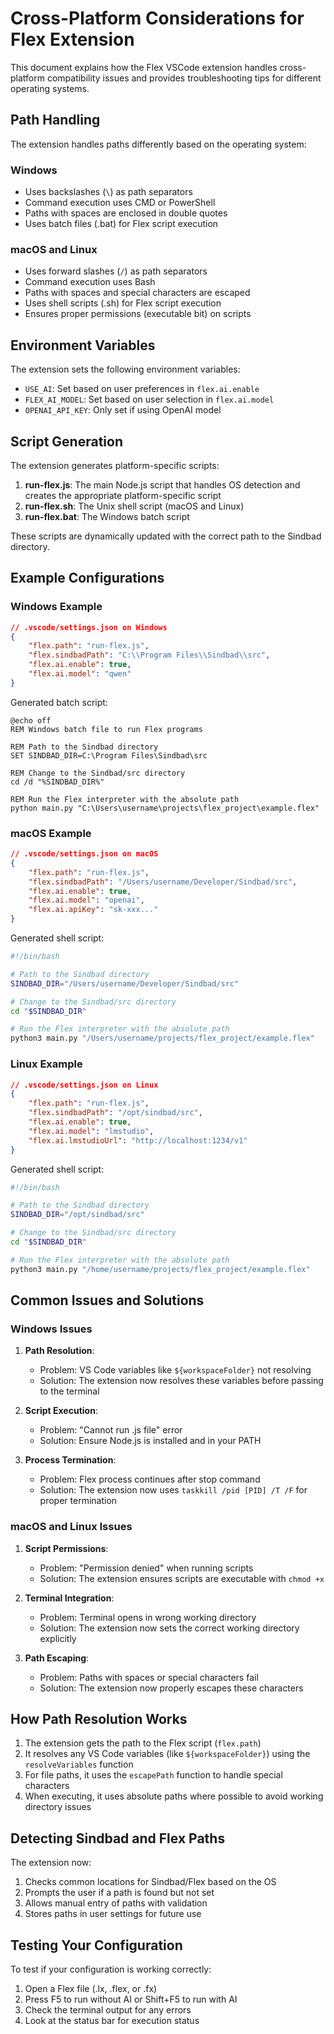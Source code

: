 # Cross-Platform Considerations for Flex Extension

This document explains how the Flex VSCode extension handles cross-platform compatibility issues and provides troubleshooting tips for different operating systems.

## Path Handling

The extension handles paths differently based on the operating system:

### Windows
- Uses backslashes (`\`) as path separators
- Command execution uses CMD or PowerShell
- Paths with spaces are enclosed in double quotes
- Uses batch files (.bat) for Flex script execution

### macOS and Linux
- Uses forward slashes (`/`) as path separators
- Command execution uses Bash
- Paths with spaces and special characters are escaped
- Uses shell scripts (.sh) for Flex script execution
- Ensures proper permissions (executable bit) on scripts

## Environment Variables

The extension sets the following environment variables:

- `USE_AI`: Set based on user preferences in `flex.ai.enable`
- `FLEX_AI_MODEL`: Set based on user selection in `flex.ai.model`
- `OPENAI_API_KEY`: Only set if using OpenAI model

## Script Generation

The extension generates platform-specific scripts:

1. **run-flex.js**: The main Node.js script that handles OS detection and creates the appropriate platform-specific script
2. **run-flex.sh**: The Unix shell script (macOS and Linux)
3. **run-flex.bat**: The Windows batch script

These scripts are dynamically updated with the correct path to the Sindbad directory.

## Example Configurations

### Windows Example

```json
// .vscode/settings.json on Windows
{
    "flex.path": "run-flex.js",
    "flex.sindbadPath": "C:\\Program Files\\Sindbad\\src",
    "flex.ai.enable": true,
    "flex.ai.model": "qwen"
}
```

Generated batch script:
```batch
@echo off
REM Windows batch file to run Flex programs

REM Path to the Sindbad directory
SET SINDBAD_DIR=C:\Program Files\Sindbad\src

REM Change to the Sindbad/src directory
cd /d "%SINDBAD_DIR%"

REM Run the Flex interpreter with the absolute path
python main.py "C:\Users\username\projects\flex_project\example.flex"
```

### macOS Example

```json
// .vscode/settings.json on macOS
{
    "flex.path": "run-flex.js",
    "flex.sindbadPath": "/Users/username/Developer/Sindbad/src",
    "flex.ai.enable": true,
    "flex.ai.model": "openai",
    "flex.ai.apiKey": "sk-xxx..."
}
```

Generated shell script:
```bash
#!/bin/bash

# Path to the Sindbad directory
SINDBAD_DIR="/Users/username/Developer/Sindbad/src"

# Change to the Sindbad/src directory
cd "$SINDBAD_DIR"

# Run the Flex interpreter with the absolute path
python3 main.py "/Users/username/projects/flex_project/example.flex"
```

### Linux Example

```json
// .vscode/settings.json on Linux
{
    "flex.path": "run-flex.js",
    "flex.sindbadPath": "/opt/sindbad/src",
    "flex.ai.enable": true,
    "flex.ai.model": "lmstudio",
    "flex.ai.lmstudioUrl": "http://localhost:1234/v1"
}
```

Generated shell script:
```bash
#!/bin/bash

# Path to the Sindbad directory
SINDBAD_DIR="/opt/sindbad/src"

# Change to the Sindbad/src directory
cd "$SINDBAD_DIR"

# Run the Flex interpreter with the absolute path
python3 main.py "/home/username/projects/flex_project/example.flex"
```

## Common Issues and Solutions

### Windows Issues

1. **Path Resolution**:
   - Problem: VS Code variables like `${workspaceFolder}` not resolving
   - Solution: The extension now resolves these variables before passing to the terminal

2. **Script Execution**:
   - Problem: "Cannot run .js file" error
   - Solution: Ensure Node.js is installed and in your PATH

3. **Process Termination**:
   - Problem: Flex process continues after stop command
   - Solution: The extension now uses `taskkill /pid [PID] /T /F` for proper termination

### macOS and Linux Issues

1. **Script Permissions**:
   - Problem: "Permission denied" when running scripts
   - Solution: The extension ensures scripts are executable with `chmod +x`

2. **Terminal Integration**:
   - Problem: Terminal opens in wrong working directory
   - Solution: The extension now sets the correct working directory explicitly

3. **Path Escaping**:
   - Problem: Paths with spaces or special characters fail
   - Solution: The extension now properly escapes these characters

## How Path Resolution Works

1. The extension gets the path to the Flex script (`flex.path`)
2. It resolves any VS Code variables (like `${workspaceFolder}`) using the `resolveVariables` function
3. For file paths, it uses the `escapePath` function to handle special characters
4. When executing, it uses absolute paths where possible to avoid working directory issues

## Detecting Sindbad and Flex Paths

The extension now:
1. Checks common locations for Sindbad/Flex based on the OS
2. Prompts the user if a path is found but not set
3. Allows manual entry of paths with validation
4. Stores paths in user settings for future use

## Testing Your Configuration

To test if your configuration is working correctly:

1. Open a Flex file (.lx, .flex, or .fx)
2. Press F5 to run without AI or Shift+F5 to run with AI
3. Check the terminal output for any errors
4. Look at the status bar for execution status 